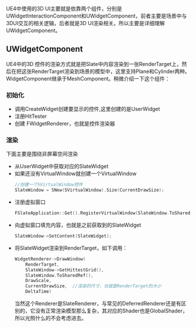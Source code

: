 UE4中使用的3D UI主要就是依靠两个组件，分别是UWidgetInteractionComponent和UWidgetComponent，前者主要是场景中与3DUI交互的相关逻辑，后者就是3D UI渲染相关。所以主要是详细理解UWidgetComponent。

## UWidgetComponent

UE4中的3D 控件的渲染方式就是把Slate中内容渲染到一张RenderTarget上，然后在把这张RenderTarget渲染到场景的模型中，这里支持Plane和Cylinder两种。WidgetComponent继承于MeshComponent。稍微介绍一下这个组件：

### 初始化

* 调用CreateWidget创建要显示的控件,这里创建的是UserWidget
* 注册HitTester
* 创建 FWidgetRenderer，也就是控件渲染器

### 渲染
下面主要是围绕非屏幕空间渲染
* 从UserWidget中获取对应的SlateWidget
* 如果还没有VirtualWindow就创建一个VirtualWindow
  ```cpp
  //创建一个SVirtualWindow控件
  SlateWindow = SNew(SVirtualWindow).Size(CurrentDrawSize);
  ```
* 注册虚拟窗口
  ```cpp
  FSlateApplication::Get().RegisterVirtualWindow(SlateWindow.ToSharedRef());
  ```
* 向虚拟窗口填充内容，也就是之前获取到的SlateWidget
  ```cpp
  SlateWindow->SetContent(SlateWidget);
  ```
* 将SlateWidget渲染到RenderTarget，如下调用：
  ```cpp
  WidgetRenderer->DrawWindow(
      RenderTarget, 
      SlateWindow->GetHittestGrid(),
      SlateWindow.ToSharedRef(),
      DrawScale, 
      CurrentDrawSize,  //渲染的尺寸，也就是RenderTarget的大小
      DeltaTime)
  ```
  当然这个Renderer是SlateRenderer，与常见的DeferredRenderer还是有区别的，它没有正常渲染模型那么复杂，其对应的Shader也是GlobalShader，所以光照什么的不会考虑进去。